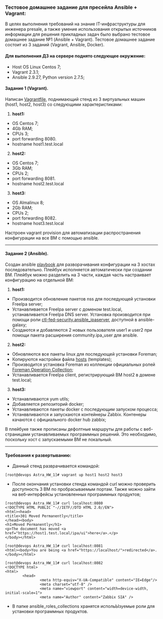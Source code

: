 ### Тестовое домашнее задание для пресейла __Ansible + Vagrant__:
В целях выполнения требований на знание IT-инфраструктуры для инженера presale, а также умение использования открытых источников информации для решения прикладных задач было выбрано тестовое домашнее задание №1 (Ansible + Vagrant). Тестовое домашнее задание состоит из 3 заданий (Vagrant, Ansible, Docker).
#### Для выполнения ДЗ на сервере поднято следующее окружение:
- Host OS Linux Centos 7;
- Vagrant 2.3.1;
- Ansible 2.9.27, Python version 2.7.5;

#### Задание 1 (Vagrant).
Написан [Vagrantfile](https://github.com/uNkindy/Astra_HW_1/blob/main/Vagrantfile), поднимающий стенд из 3 виртуальных машин (host1, host2, host3) со следующими характеристиками:
1. __host1:__
- OS Centos 7;
- 4Gb RAM;
- CPUs 3;
- port forwarding 8080.
- hostname host1.test.local
2. __host2:__
- OS Centos 7;
- 3Gb RAM;
- CPUs 2;
- port forwarding 8081.
- hostname host2.test.local
3. __host3:__
- OS Almalinux 8;
- 2Gb RAM;
- CPUs 2;
- port forwarding 8082.
- hostname host3.test.local

Настроен vagrant provision для автоматизации распространения конфигурации на все ВМ c помощью ansible.
___
#### Задание 2 (Ansible).
Создан ansible [playbook](https://github.com/uNkindy/Astra_HW_1/blob/main/playbook.yml) для разворачивания конфигурации на 3 хостах последовательно. Плейбук исполняется автоматически при создании ВМ. Плейбук можно разделить на 3 части, каждая часть настраивает конфигурацию на отдельной ВМ:
1. __host1:__
- Производится обновление пакетов nss для последующей установки FreeIpa server;
- Устанавливается FreeIpa server с доменом test.local, устанавливается FreeIpa DNS server. Установка производится при помощи роли [ctl-fed-security.ansible_ipaserver](https://galaxy.ansible.com/ctl-fed-security/ansible_ipaserver), доступной в ansible-galaxy;
- Cоздаются и добавляются 2 новых пользователя user1 и user2 при помощи пакета расширения community.ipa_user для ansible.

2. __host2:__
- Обновляются все пакеты linux для последующей установки Foreman;
- Копируются настройки файла [hosts](https://github.com/uNkindy/Astra_HW_1/blob/main/templates/hosts.j2) (templates);
- Производится установка Foreman из коллекции официальных ролей [Foreman Operation Collection](https://galaxy.ansible.com/theforeman/operations);
- Устанавливается FreeIpa client, регистрирующий ВМ host2 в домене test.local;

3. __host3:__
- Устанавливаются yum utils;
- Добавляется репозиторий docker;
- Устанавливаются пакеты docker c последующим запуском процесса;
- Устанввливаются и запускаются контейнеры Zabbix. Контенеры качаются с официального docker hub zabbix;

В плейбуке также прописаны дефолтные маршруты для работы с веб-страницами устанавливаемых программных решений. Это необходимо, поскольку хост с запускаемыми ВМ не локальный.
___
#### Требования к развертыванию:
- Данный стенд разврачивается командой:
```console
[root@devops Astra_HW_1]# vagrant up host1 host2 host3
```
- После окончания установки стенда командой curl можно проверить доступность 3 ВМ по пробрасываемым портам. Также можно зайти на веб-интерфейсы установленных программных продуктов;
```console
[root@devops Astra_HW_1]# curl localhost:8080
<!DOCTYPE HTML PUBLIC "-//IETF//DTD HTML 2.0//EN">
<html><head>
<title>301 Moved Permanently</title>
</head><body>
<h1>Moved Permanently</h1>
<p>The document has moved <a href="https://host1.test.local/ipa/ui">here</a>.</p>
</body></html>

[root@devops Astra_HW_1]# curl localhost:8081
<html><body>You are being <a href="https://localhost/">redirected</a>.</body></html>

[root@devops Astra_HW_1]# curl localhost:8082
<!DOCTYPE html>
<html>
        <head>
                <meta http-equiv="X-UA-Compatible" content="IE=Edge"/>
                <meta charset="utf-8" />
                <meta name="viewport" content="width=device-width, initial-scale=1">
                <meta name="Author" content="Zabbix SIA" />
```
- В папке ansible_roles_collections хранятся испольЫзуемые роли для установки программных продуктов.